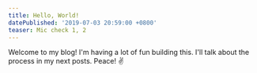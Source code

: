 ```yaml
---
title: Hello, World!
datePublished: '2019-07-03 20:59:00 +0800'
teaser: Mic check 1, 2
---
```


Welcome to my blog! I'm having a lot of fun building this. I'll talk about the process in my next posts. Peace! ✌️